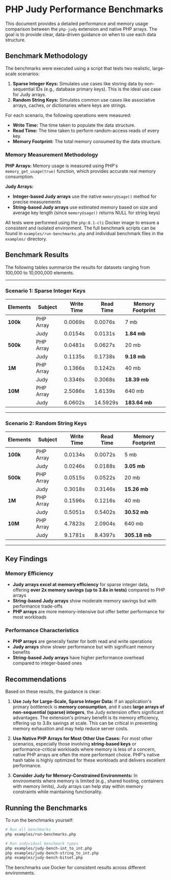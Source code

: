 # PHP Judy Performance Benchmarks

This document provides a detailed performance and memory usage comparison between the `php-judy` extension and native PHP arrays. The goal is to provide clear, data-driven guidance on when to use each data structure.

## Benchmark Methodology

The benchmarks were executed using a script that tests two realistic, large-scale scenarios:

1.  **Sparse Integer Keys:** Simulates use cases like storing data by non-sequential IDs (e.g., database primary keys). This is the ideal use case for Judy arrays.
2.  **Random String Keys:** Simulates common use cases like associative arrays, caches, or dictionaries where keys are strings.

For each scenario, the following operations were measured:
*   **Write Time:** The time taken to populate the data structure.
*   **Read Time:** The time taken to perform random-access reads of every key.
*   **Memory Footprint:** The total memory consumed by the data structure.

### Memory Measurement Methodology

**PHP Arrays:** Memory usage is measured using PHP's `memory_get_usage(true)` function, which provides accurate real memory consumption.

**Judy Arrays:** 
- **Integer-based Judy arrays** use the native `memoryUsage()` method for precise measurements
- **String-based Judy arrays** use estimated memory based on size and average key length (since `memoryUsage()` returns NULL for string keys)

All tests were performed using the `php:8.1-cli` Docker image to ensure a consistent and isolated environment. The full benchmark scripts can be found in `examples/run-benchmarks.php` and individual benchmark files in the `examples/` directory.

## Benchmark Results

The following tables summarize the results for datasets ranging from 100,000 to 10,000,000 elements.

---

### **Scenario 1: Sparse Integer Keys**

| Elements     | Subject   | Write Time | Read Time | Memory Footprint  |
|--------------|-----------|------------|-----------|-------------------|
| **100k**     | PHP Array | 0.0069s    | 0.0076s   | 7 mb              |
|              | Judy      | 0.0154s    | 0.0131s   | **1.84 mb**       |
| **500k**     | PHP Array | 0.0481s    | 0.0627s   | 20 mb             |
|              | Judy      | 0.1135s    | 0.1738s   | **9.18 mb**       |
| **1M**       | PHP Array | 0.1366s    | 0.1242s   | 40 mb             |
|              | Judy      | 0.3346s    | 0.3068s   | **18.39 mb**      |
| **10M**      | PHP Array | 2.5086s    | 1.6139s   | 640 mb            |
|              | Judy      | 6.0602s    | 14.5929s  | **183.64 mb**     |

---

### **Scenario 2: Random String Keys**

| Elements     | Subject   | Write Time | Read Time | Memory Footprint  |
|--------------|-----------|------------|-----------|-------------------|
| **100k**     | PHP Array | 0.0134s    | 0.0072s   | 5 mb              |
|              | Judy      | 0.0246s    | 0.0188s   | **3.05 mb**       |
| **500k**     | PHP Array | 0.0515s    | 0.0522s   | 20 mb             |
|              | Judy      | 0.3018s    | 0.3146s   | **15.26 mb**      |
| **1M**       | PHP Array | 0.1596s    | 0.1216s   | 40 mb             |
|              | Judy      | 0.5051s    | 0.5402s   | **30.52 mb**      |
| **10M**      | PHP Array | 4.7823s    | 2.0904s   | 640 mb            |
|              | Judy      | 9.1781s    | 8.4397s   | **305.18 mb**     |

---

## Key Findings

### Memory Efficiency
- **Judy arrays excel at memory efficiency** for sparse integer data, offering **over 2x memory savings (up to 3.8x in tests)** compared to PHP arrays
- **String-based Judy arrays** show moderate memory savings but with performance trade-offs
- **PHP arrays** are more memory-intensive but offer better performance for most workloads

### Performance Characteristics
- **PHP arrays** are generally faster for both read and write operations
- **Judy arrays** show slower performance but with significant memory benefits
- **String-based Judy arrays** have higher performance overhead compared to integer-based ones

## Recommendations

Based on these results, the guidance is clear:

1.  **Use `Judy` for Large-Scale, Sparse Integer Data:** If an application's primary bottleneck is **memory consumption**, and it uses **large arrays of non-sequential (sparse) integers**, the Judy extension offers significant advantages. The extension's primary benefit is its memory efficiency, offering up to 3.8x savings at scale. This can be critical in preventing memory exhaustion and may help reduce server costs.

2.  **Use Native PHP Arrays for Most Other Use Cases:** For most other scenarios, especially those involving **string-based keys** or performance-critical workloads where memory is less of a concern, native PHP arrays are often the more performant choice. PHP's native hash table is highly optimized for these workloads and delivers excellent performance.

3.  **Consider Judy for Memory-Constrained Environments:** In environments where memory is limited (e.g., shared hosting, containers with memory limits), Judy arrays can help stay within memory constraints while maintaining functionality.

## Running the Benchmarks

To run the benchmarks yourself:

```bash
# Run all benchmarks
php examples/run-benchmarks.php

# Run individual benchmark types
php examples/judy-bench-int_to_int.php
php examples/judy-bench-string_to_int.php
php examples/judy-bench-bitset.php
```

The benchmarks use Docker for consistent results across different environments.
